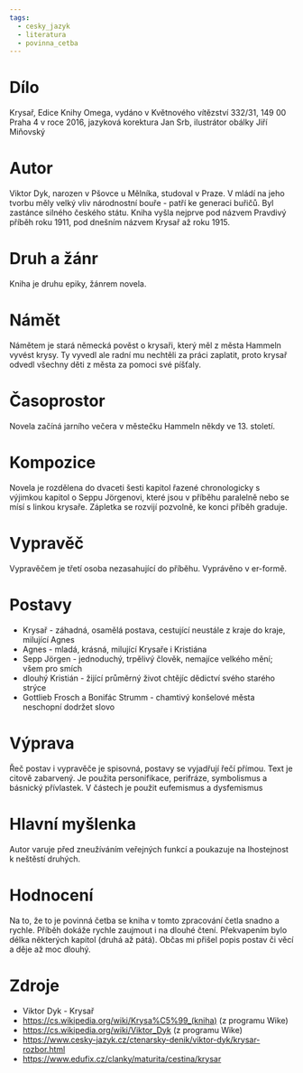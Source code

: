 ```yaml
---
tags:
  - cesky_jazyk
  - literatura
  - povinna_cetba
---
```

# Dílo
Krysař, Edice Knihy Omega, vydáno v Květnového vítězství 332/31, 149 00 Praha 4 v roce 2016, jazyková korektura Jan Srb, ilustrátor obálky Jiří Miňovský

# Autor
Viktor Dyk, narozen v Pšovce u Mělníka, studoval v Praze. V mládí na jeho tvorbu měly velký vliv národnostní bouře - patří ke generaci buřičů. Byl zastánce silného českého státu. Kniha vyšla nejprve pod názvem Pravdivý příběh roku 1911, pod dnešním názvem Krysař až roku 1915.

# Druh a žánr
Kniha je druhu epiky, žánrem novela.

# Námět
Námětem je stará německá pověst o krysaři, který měl z města Hammeln vyvést krysy. Ty vyvedl ale radní mu nechtěli za práci zaplatit, proto krysař odvedl všechny děti z města za pomoci své píšťaly.

# Časoprostor
Novela začíná jarního večera v městečku Hammeln někdy ve 13. století.

# Kompozice
Novela je rozdělena do dvaceti šesti kapitol řazené chronologicky s výjimkou kapitol o Seppu Jörgenovi, které jsou v příběhu paralelně nebo se mísí s linkou krysaře. Zápletka se rozvijí pozvolně, ke konci příběh graduje.

# Vypravěč
Vypravěčem je třetí osoba nezasahující do příběhu. Vyprávěno v er-formě.

# Postavy
* Krysař - záhadná, osamělá postava, cestující neustále z kraje do kraje, milující Agnes
* Agnes - mladá, krásná, milující Krysaře i Kristiána
* Sepp Jörgen - jednoduchý, trpělivý člověk, nemajíce velkého mění; všem pro smích
* dlouhý Kristián - žijící průměrný život chtějíc dědictví svého starého strýce
* Gottlieb Frosch a Bonifác Strumm - chamtivý konšelové města neschopní dodržet slovo

# Výprava
Řeč postav i vypravěče je spisovná, postavy se vyjadřují řečí přímou. Text je citově zabarvený. Je použita personifikace, perifráze, symbolismus a básnický přívlastek. V částech je použit eufemismus a dysfemismus

# Hlavní myšlenka
Autor varuje před zneužíváním veřejných funkcí a poukazuje na lhostejnost k neštěstí druhých.

# Hodnocení
Na to, že to je povinná četba se kniha v tomto zpracování četla snadno a rychle. Příběh dokáže rychle zaujmout i na dlouhé čtení. Překvapením bylo délka některých kapitol (druhá až pátá). Občas mi přišel popis postav či věcí a děje až moc dlouhý.

# Zdroje
* Viktor Dyk - Krysař
* https://cs.wikipedia.org/wiki/Krysa%C5%99_(kniha) (z programu Wike)
* https://cs.wikipedia.org/wiki/Viktor_Dyk (z programu Wike)
* https://www.cesky-jazyk.cz/ctenarsky-denik/viktor-dyk/krysar-rozbor.html
* https://www.edufix.cz/clanky/maturita/cestina/krysar
